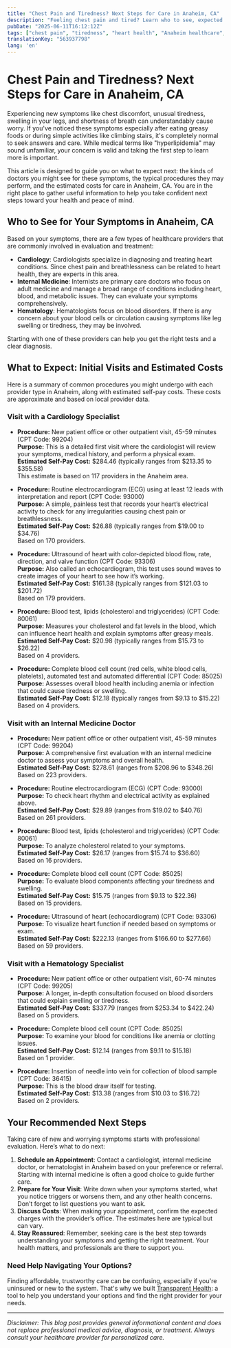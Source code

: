 ```yaml
---
title: "Chest Pain and Tiredness? Next Steps for Care in Anaheim, CA"
description: "Feeling chest pain and tired? Learn who to see, expected costs, and how to take action for your health in Anaheim."
pubDate: "2025-06-11T16:12:12Z"
tags: ["chest pain", "tiredness", "heart health", "Anaheim healthcare", "cardiology", "internal medicine", "hematology"]
translationKey: "563937798"
lang: 'en'
---
```


# Chest Pain and Tiredness? Next Steps for Care in Anaheim, CA

Experiencing new symptoms like chest discomfort, unusual tiredness, swelling in your legs, and shortness of breath can understandably cause worry. If you've noticed these symptoms especially after eating greasy foods or during simple activities like climbing stairs, it's completely normal to seek answers and care. While medical terms like "hyperlipidemia" may sound unfamiliar, your concern is valid and taking the first step to learn more is important.

This article is designed to guide you on what to expect next: the kinds of doctors you might see for these symptoms, the typical procedures they may perform, and the estimated costs for care in Anaheim, CA. You are in the right place to gather useful information to help you take confident next steps toward your health and peace of mind.

## Who to See for Your Symptoms in Anaheim, CA

Based on your symptoms, there are a few types of healthcare providers that are commonly involved in evaluation and treatment:

- **Cardiology**: Cardiologists specialize in diagnosing and treating heart conditions. Since chest pain and breathlessness can be related to heart health, they are experts in this area.
- **Internal Medicine**: Internists are primary care doctors who focus on adult medicine and manage a broad range of conditions including heart, blood, and metabolic issues. They can evaluate your symptoms comprehensively.
- **Hematology**: Hematologists focus on blood disorders. If there is any concern about your blood cells or circulation causing symptoms like leg swelling or tiredness, they may be involved.

Starting with one of these providers can help you get the right tests and a clear diagnosis.

## What to Expect: Initial Visits and Estimated Costs

Here is a summary of common procedures you might undergo with each provider type in Anaheim, along with estimated self-pay costs. These costs are approximate and based on local provider data.

### Visit with a Cardiology Specialist

- **Procedure:** New patient office or other outpatient visit, 45-59 minutes (CPT Code: 99204)  
  **Purpose:** This is a detailed first visit where the cardiologist will review your symptoms, medical history, and perform a physical exam.  
  **Estimated Self-Pay Cost:** $284.46 (typically ranges from $213.35 to $355.58)  
  This estimate is based on 117 providers in the Anaheim area.

- **Procedure:** Routine electrocardiogram (ECG) using at least 12 leads with interpretation and report (CPT Code: 93000)  
  **Purpose:** A simple, painless test that records your heart’s electrical activity to check for any irregularities causing chest pain or breathlessness.  
  **Estimated Self-Pay Cost:** $26.88 (typically ranges from $19.00 to $34.76)  
  Based on 170 providers.

- **Procedure:** Ultrasound of heart with color-depicted blood flow, rate, direction, and valve function (CPT Code: 93306)  
  **Purpose:** Also called an echocardiogram, this test uses sound waves to create images of your heart to see how it’s working.  
  **Estimated Self-Pay Cost:** $161.38 (typically ranges from $121.03 to $201.72)  
  Based on 179 providers.

- **Procedure:** Blood test, lipids (cholesterol and triglycerides) (CPT Code: 80061)  
  **Purpose:** Measures your cholesterol and fat levels in the blood, which can influence heart health and explain symptoms after greasy meals.  
  **Estimated Self-Pay Cost:** $20.98 (typically ranges from $15.73 to $26.22)  
  Based on 4 providers.

- **Procedure:** Complete blood cell count (red cells, white blood cells, platelets), automated test and automated differential (CPT Code: 85025)  
  **Purpose:** Assesses overall blood health including anemia or infection that could cause tiredness or swelling.  
  **Estimated Self-Pay Cost:** $12.18 (typically ranges from $9.13 to $15.22)  
  Based on 4 providers.

### Visit with an Internal Medicine Doctor

- **Procedure:** New patient office or other outpatient visit, 45-59 minutes (CPT Code: 99204)  
  **Purpose:** A comprehensive first evaluation with an internal medicine doctor to assess your symptoms and overall health.  
  **Estimated Self-Pay Cost:** $278.61 (ranges from $208.96 to $348.26)  
  Based on 223 providers.

- **Procedure:** Routine electrocardiogram (ECG) (CPT Code: 93000)  
  **Purpose:** To check heart rhythm and electrical activity as explained above.  
  **Estimated Self-Pay Cost:** $29.89 (ranges from $19.02 to $40.76)  
  Based on 261 providers.

- **Procedure:** Blood test, lipids (cholesterol and triglycerides) (CPT Code: 80061)  
  **Purpose:** To analyze cholesterol related to your symptoms.  
  **Estimated Self-Pay Cost:** $26.17 (ranges from $15.74 to $36.60)  
  Based on 16 providers.

- **Procedure:** Complete blood cell count (CPT Code: 85025)  
  **Purpose:** To evaluate blood components affecting your tiredness and swelling.  
  **Estimated Self-Pay Cost:** $15.75 (ranges from $9.13 to $22.36)  
  Based on 15 providers.

- **Procedure:** Ultrasound of heart (echocardiogram) (CPT Code: 93306)  
  **Purpose:** To visualize heart function if needed based on symptoms or exam.  
  **Estimated Self-Pay Cost:** $222.13 (ranges from $166.60 to $277.66)  
  Based on 59 providers.

### Visit with a Hematology Specialist

- **Procedure:** New patient office or other outpatient visit, 60-74 minutes (CPT Code: 99205)  
  **Purpose:** A longer, in-depth consultation focused on blood disorders that could explain swelling or tiredness.  
  **Estimated Self-Pay Cost:** $337.79 (ranges from $253.34 to $422.24)  
  Based on 5 providers.

- **Procedure:** Complete blood cell count (CPT Code: 85025)  
  **Purpose:** To examine your blood for conditions like anemia or clotting issues.  
  **Estimated Self-Pay Cost:** $12.14 (ranges from $9.11 to $15.18)  
  Based on 1 provider.

- **Procedure:** Insertion of needle into vein for collection of blood sample (CPT Code: 36415)  
  **Purpose:** This is the blood draw itself for testing.  
  **Estimated Self-Pay Cost:** $13.38 (ranges from $10.03 to $16.72)  
  Based on 2 providers.

## Your Recommended Next Steps

Taking care of new and worrying symptoms starts with professional evaluation. Here’s what to do next:

1. **Schedule an Appointment**: Contact a cardiologist, internal medicine doctor, or hematologist in Anaheim based on your preference or referral. Starting with internal medicine is often a good choice to guide further care.
2. **Prepare for Your Visit**: Write down when your symptoms started, what you notice triggers or worsens them, and any other health concerns. Don’t forget to list questions you want to ask.
3. **Discuss Costs**: When making your appointment, confirm the expected charges with the provider’s office. The estimates here are typical but can vary.
4. **Stay Reassured**: Remember, seeking care is the best step towards understanding your symptoms and getting the right treatment. Your health matters, and professionals are there to support you.

### Need Help Navigating Your Options?

Finding affordable, trustworthy care can be confusing, especially if you're uninsured or new to the system. That's why we built [Transparent Health](https://transparenthealth.ai): a tool to help you understand your options and find the right provider for your needs. 

---

*Disclaimer: This blog post provides general informational content and does not replace professional medical advice, diagnosis, or treatment. Always consult your healthcare provider for personalized care.*